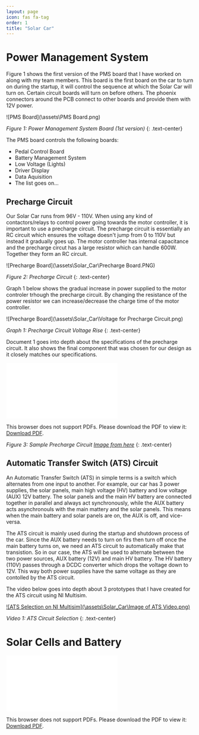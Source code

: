 ```yaml
---
layout: page
icon: fas fa-tag
order: 1
title: "Solar Car"
---
```


# Power Management System

Figure 1 shows the first version of the PMS board that I have worked on along with my team members. This board is the first board on the car to turn on during the startup, it will control the sequence at which the Solar Car will turn on. Certain circuit boards will turn on before others. The phoenix connectors around the PCB connect to other boards and provide them with 12V power. 

<!---Below is the PMS Board--->
![PMS Board](\assets\PMS Board.png)

*Figure 1: Power Management System Board (1st version)* 
{: .text-center}

The PMS board controls the following boards:
- Pedal Control Board
- Battery Management System
- Low Voltage (Lights)
- Driver Display
- Data Aquisition
- The list goes on...

## Precharge Circuit

Our Solar Car runs from 96V - 110V. When using any kind of contactors/relays to control power going towards the motor controller, it is important to use a precharge circuit. The precharge circuit is essentially an RC circuit which ensures the voltage doesn't jump from 0 to 110V but instead it gradually goes up. The motor controller has internal capacitance and the precharge circut has a large resistor which can handle 600W. Together they form an RC circuit. 

<!---Below is the Precharge Board--->
![Precharge Board](\assets\Solar_Car\Precharge Board.PNG)

*Figure 2: Precharge Circuit* 
{: .text-center}

Graph 1 below shows the gradual increase in power supplied to the motor controler trhough the precharge circuit. By changing the resistance of the power resistor we can increase/decrease the charge time of the motor controller. 

<!---Below is the Precharge Board--->
![Precharge Board](\assets\Solar_Car\Voltage for Precharge Circuit.png)

*Graph 1: Precharge Circuit Voltage Rise* 
{: .text-center}

Document 1 goes into depth about the specifications of the precharge circuit. It also shows the final component that was chosen for our design as it closely matches our specifications.

<!-- Below is a PDF embeddedin HTML (Power Resistor) -->
<object data="\assets\Precharge Power Resistor.pdf" type="application/pdf" width="800px" height="700px">
    <embed src="\assets\Precharge Power Resistor.pdf" type="application/pdf">
        <p>This browser does not support PDFs. Please download the PDF to view it: <a href="https://docs.google.com/document/d/1niJh3muGLufZHii_gZgbmMTTFyquAPMx/edit?usp=sharing&ouid=101484005686296121166&rtpof=true&sd=true">Download PDF</a>.</p>
    </embed>
</object>

*Figure 3: Sample Precharge Circuit [Image from here](https://www.sensata.com/calculator/precharge)* 
{: .text-center}

## Automatic Transfer Switch (ATS) Circuit

An Automatic Transfer Switch (ATS) in simple terms is a switch which alternates from one input to another. For example, our car has 3 power supplies, the solar panels, main high voltage (HV) battery and low voltage (AUX) 12V battery. The solar panels and the main HV battery are connected together in parallel and always act synchronously, while the AUX battery acts asynchronouls with the main mattery and the solar panels. This means when the main battery and solar panels are on, the AUX is off, and vice-versa.

The ATS circuit is mainly used during the startup and shutdown process of the car. Since the AUX battery needs to turn on firs then turn off once the main battery turns on, we need an ATS circuit to automatically make that transistion. So in our case, the ATS will be used to alternate between the two power sources, AUX battery (12V) and main HV battery. The HV battery (110V) passes through a DCDC converter which drops the voltage down to 12V. This way both power supplies have the same voltage as they are contolled by the ATS circuit. 

The video below goes into depth about 3 prototypes that I have created for the ATS circuit using NI Multisim.

<!---Below is the ATS Selection--->
[![ATS Selection on NI Multisim](\assets\Solar_Car\Image of ATS Video.png)](https://www.youtube.com/watch?v=1juHLBlT9ew "ATS Selection on NI Multisim")

*Video 1: ATS Circuit Selection* 
{: .text-center}

# Solar Cells and Battery 



<!-- Below is a PDF embeddedin HTML (Electrical Architecture) -->
<object data="\assets\Solar_Car\Solar Car Electrical Architecture.pdf" type="application/pdf" width="800px" height="700px">
    <embed src="\assets\Solar_Car\Solar Car Electrical Architecture.pdf" type="application/pdf">
        <p>This browser does not support PDFs. Please download the PDF to view it: <a href="https://drive.google.com/file/d/16gof9EuUTP6VzCcDnWPZcbqoqPK46Ygf/view?usp=sharing">Download PDF</a>.</p>
    </embed>
</object>
